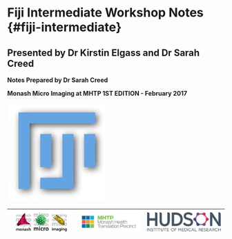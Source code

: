 # Fiji Intermediate Workshop Notes {#fiji-intermediate}

## Presented by Dr Kirstin Elgass and Dr Sarah Creed

**Notes Prepared by Dr Sarah Creed**

**Monash Micro Imaging at MHTP 1ST EDITION - February 2017**

![](/assets/cover_image/fiji_logo.jpg)

| ![](/assets/logos/logo_MMI.jpg) | ![](/assets/logos/logo_MHTP.jpg) | ![](/assets/logos/logo_hudson.jpg) |
| :---: | :---: | :---: |
